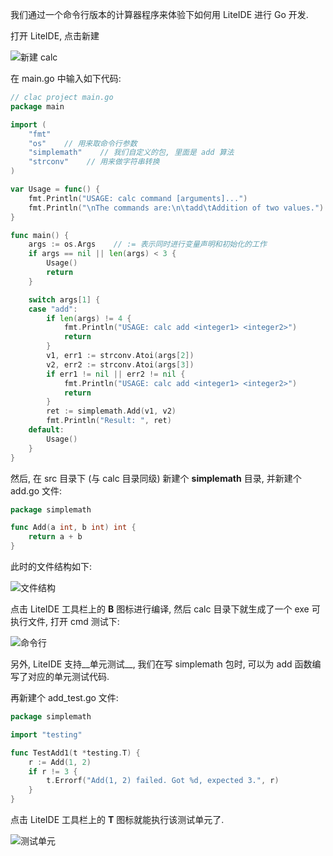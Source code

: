 我们通过一个命令行版本的计算器程序来体验下如何用 LiteIDE 进行 Go 开发.

打开 LiteIDE, 点击新建

![新建 calc](http://i66.tinypic.com/24vutn4.jpg)

在 main.go 中输入如下代码:

```go
// clac project main.go
package main

import (
    "fmt"
    "os"    // 用来取命令行参数
    "simplemath"    // 我们自定义的包, 里面是 add 算法
    "strconv"    // 用来做字符串转换
)

var Usage = func() {
    fmt.Println("USAGE: calc command [arguments]...")
    fmt.Println("\nThe commands are:\n\tadd\tAddition of two values.")
}

func main() {
    args := os.Args    // := 表示同时进行变量声明和初始化的工作
    if args == nil || len(args) < 3 {
        Usage()
        return
    }

    switch args[1] {
    case "add":
        if len(args) != 4 {
            fmt.Println("USAGE: calc add <integer1> <integer2>")
            return
        }
        v1, err1 := strconv.Atoi(args[2])
        v2, err2 := strconv.Atoi(args[3])
        if err1 != nil || err2 != nil {
            fmt.Println("USAGE: calc add <integer1> <integer2>")
            return
        }
        ret := simplemath.Add(v1, v2)
        fmt.Println("Result: ", ret)
    default:
        Usage()
    }
}
```

然后, 在 src 目录下 (与 calc 目录同级) 新建个 **simplemath** 目录, 并新建个 add.go 文件:

```go
package simplemath

func Add(a int, b int) int {
    return a + b
}
```

此时的文件结构如下:

![文件结构](http://i68.tinypic.com/2r71y04.jpg)

点击 LiteIDE 工具栏上的 **B** 图标进行编译, 然后 calc 目录下就生成了一个 exe 可执行文件, 打开 cmd 测试下:

![命令行](http://i63.tinypic.com/2ztem21.jpg)

另外, LiteIDE 支持__单元测试__, 我们在写 simplemath 包时, 可以为 add 函数编写了对应的单元测试代码.

再新建个 add_test.go 文件:

```go
package simplemath

import "testing"

func TestAdd1(t *testing.T) {
    r := Add(1, 2)
    if r != 3 {
        t.Errorf("Add(1, 2) failed. Got %d, expected 3.", r)
    }
}
```

点击 LiteIDE 工具栏上的 **T** 图标就能执行该测试单元了.

![测试单元](http://i65.tinypic.com/347fuz6.jpg)
